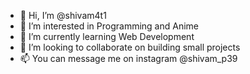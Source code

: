 - 👋 Hi, I’m @shivam4t1 
- 👀 I’m interested in Programming and Anime
- 🌱 I’m currently learning Web Development
- 💞️ I’m looking to collaborate on building small projects
- 📫 You can message me on instagram @shivam_p39

<!---
shivam4t1/shivam4t1 is a ✨ special ✨ repository because its `README.md` (this file) appears on your GitHub profile.
You can click the Preview link to take a look at your changes.
--->
